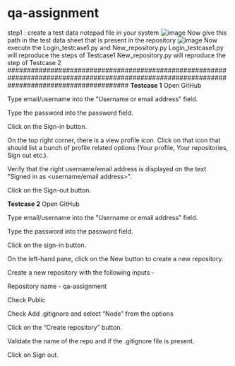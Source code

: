# qa-assignment
step1 : create a test data notepad file in your system ![image](https://user-images.githubusercontent.com/106878275/172048282-3073184f-6761-4885-ab26-7e4b12f8ec90.png)
Now give this path in the test data sheet that is present in the repository ![image](https://user-images.githubusercontent.com/106878275/172048335-9c827f75-d61a-44d5-a5dc-cbfb954b2efe.png)
Now execute the Login_testcase1.py and New_repository.py
Login_testcase1.py will reproduce the steps of Testcase1
New_repository.py will reproduce the step of Testcase 2
###############################################################################################################################################
**Testcase 1**
Open GitHub 

Type email/username into the "Username or email address" field.

Type the password into the password field.

Click on the Sign-in button.

On the top right corner, there is a view profile icon. Click on that icon that should list a bunch of profile related options (Your profile, Your repositories, Sign out etc.).

Verify that the right username/email address is displayed on the text "Signed in as <username/email address>".

Click on the Sign-out button.

**Testcase 2**
Open GitHub 

Type email/username into the "Username or email address" field.

Type the password into the password field.

Click on the sign-in button.

On the left-hand pane, click on the New button to create a new repository.

Create a new repository with the following inputs -

Repository name - qa-assignment

Check Public

Check Add .gitignore and select “Node” from the options

Click on the “Create repository” button.

Validate the name of the repo and if the .gitignore file is present.

Click on Sign out.
